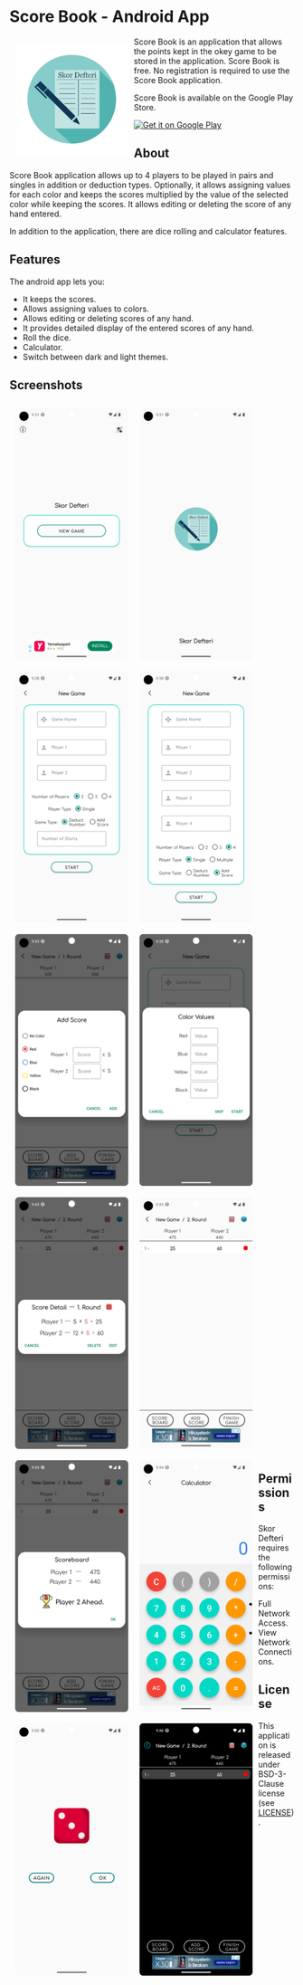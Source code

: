 # Score Book - Android App

<img src="/readme/logo.png" align="left"
width="200" hspace="10" vspace="10">

Score Book is an application that allows the points kept in the okey game to be stored in the application. 
Score Book is free.
No registration is required to use the Score Book application.

Score Book is available on the Google Play Store.

<p align="left">
<a href="https://play.google.com/store/apps/details?id=com.mahmutalperenunal.okeypuantablosu">
    <img alt="Get it on Google Play"
        height="80"
        src="https://play.google.com/intl/en_us/badges/images/generic/en_badge_web_generic.png" />
</a>  

## About

Score Book application allows up to 4 players to be played in pairs and singles in addition or deduction types. Optionally, it allows assigning values ​​for each color and keeps the scores multiplied by the value of the selected color while keeping the scores. It allows editing or deleting the score of any hand entered.

In addition to the application, there are dice rolling and calculator features.

## Features

The android app lets you:
- It keeps the scores.
- Allows assigning values to colors.
- Allows editing or deleting scores of any hand.
- It provides detailed display of the entered scores of any hand.
- Roll the dice.
- Calculator.
- Switch between dark and light themes.

## Screenshots

[<img src="/readme/eng/Screenshot_20230510_093138.png" align="center"
width="200"
    hspace="10" vspace="10">](/readme/eng/Screenshot_20230510_093138.png)
[<img src="/readme/eng/Screenshot_20230510_093150.png" align="left"
width="200"
    hspace="10" vspace="10">](/readme/eng/Screenshot_20230510_093150.png)
[<img src="/readme/eng/Screenshot_20230510_093805.png" align="center"
width="200"
    hspace="10" vspace="10">](/readme/eng/Screenshot_20230510_093805.png)
[<img src="/readme/eng/Screenshot_20230510_093826.png" align="left"
width="200"
    hspace="10" vspace="10">](/readme/eng/Screenshot_20230510_093826.png)
[<img src="/readme/eng/Screenshot_20230510_093858.png" align="center"
width="200"
    hspace="10" vspace="10">](/readme/eng/Screenshot_20230510_093858.png)
[<img src="/readme/eng/Screenshot_20230510_094318.png" align="left"
width="200"
    hspace="10" vspace="10">](/readme/eng/Screenshot_20230510_094318.png)
[<img src="/readme/eng/Screenshot_20230510_094331.png" align="center"
width="200"
    hspace="10" vspace="10">](/readme/eng/Screenshot_20230510_094331.png)
[<img src="/readme/eng/Screenshot_20230510_094346.png" align="left"
width="200"
    hspace="10" vspace="10">](/readme/eng/Screenshot_20230510_094346.png)
[<img src="/readme/eng/Screenshot_20230510_094402.png" align="left"
width="200"
    hspace="10" vspace="10">](/readme/eng/Screenshot_20230510_094402.png)
[<img src="/readme/eng/Screenshot_20230510_094435.png" align="left"
width="200"
    hspace="10" vspace="10">](/readme/eng/Screenshot_20230510_094435.png)
[<img src="/readme/eng/Screenshot_20230510_095016.png" align="left"
width="200"
    hspace="10" vspace="10">](/readme/eng/Screenshot_20230510_095016.png)
[<img src="/readme/eng/Screenshot_20230510_094610.png" align="left"
width="200"
    hspace="10" vspace="10">](/readme/eng/Screenshot_20230510_094610.png)
    
##
##
##
##
##
##
##
##
##
##
##
##
##
##

## Permissions

Skor Defteri requires the following permissions:
- Full Network Access.
- View Network Connections.

## License

This application is released under BSD-3-Clause license (see [LICENSE](LICENSE)).

